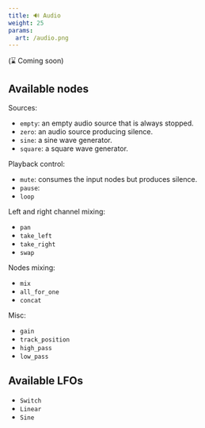 ```yaml
---
title: 🔊 Audio
weight: 25
params:
  art: /audio.png
---
```


(⌛ Coming soon)

## Available nodes

Sources:

* `empty`: an empty audio source that is always stopped.
* `zero`: an audio source producing silence.
* `sine`: a sine wave generator.
* `square`: a square wave generator.

Playback control:

* `mute`: consumes the input nodes but produces silence.
* `pause`:
* `loop`

Left and right channel mixing:

* `pan`
* `take_left`
* `take_right`
* `swap`

Nodes mixing:

* `mix`
* `all_for_one`
* `concat`

Misc:

* `gain`
* `track_position`
* `high_pass`
* `low_pass`

## Available LFOs

* `Switch`
* `Linear`
* `Sine`
